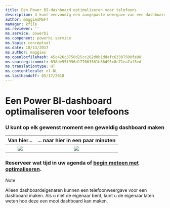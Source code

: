 ```yaml
---
title: Een Power BI-dashboard optimaliseren voor telefoons
description: U kunt eenvoudig een aangepaste weergave van een dashboard maken die specifiek is bedoeld voor weergave op mobiele telefoons. Probeer het nu.
author: maggiesMSFT
manager: kfile
ms.reviewer: ''
ms.service: powerbi
ms.component: powerbi-service
ms.topic: conceptual
ms.date: 10/13/2017
ms.author: maggies
ms.openlocfilehash: 45c426c3750d25cc262d0b1ddafc63307500fa00
ms.sourcegitcommit: 638de55f996d177063561b36d95c8c71ea7af3ed
ms.translationtype: HT
ms.contentlocale: nl-NL
ms.lasthandoff: 05/17/2018
---
```

# <a name="optimize-power-bi-dashboard-for-phones"></a>Een Power BI-dashboard optimaliseren voor telefoons
### <a name="anytime-is-the-right-time-to-create-a-great-dashboard"></a>U kunt op elk gewenst moment een geweldig dashboard maken
| **Van hier...** | **... naar hier in een paar minuten** |
|:---:|:---:|
| ![](media/mobile-apps-optimize-dashboard-phone-view/power-bi-phone-dashboard-not-optimized.png) |![](media/mobile-apps-optimize-dashboard-phone-view/power-bi-phone-dashboard-optimized.png) |

### <a name="book-some-time-on-your-calendar-or-start-optimizing-nowservice-create-dashboard-mobile-phone-viewmd"></a>Reserveer wat tijd in uw agenda of [begin meteen met optimaliseren](service-create-dashboard-mobile-phone-view.md).
> [!NOTE]
> Alleen dashboardeigenaren kunnen een telefoonweergave voor een dashboard maken. Als u niet de eigenaar bent, kunt u de eigenaar laten weten hoe deze een mooi dashboard kan maken.
> 
> 

